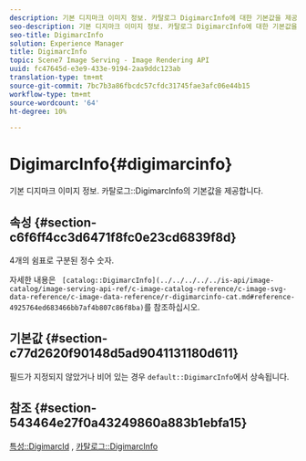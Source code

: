 ```yaml
---
description: 기본 디지마크 이미지 정보. 카탈로그 DigimarcInfo에 대한 기본값을 제공합니다.
seo-description: 기본 디지마크 이미지 정보. 카탈로그 DigimarcInfo에 대한 기본값을 제공합니다.
seo-title: DigimarcInfo
solution: Experience Manager
title: DigimarcInfo
topic: Scene7 Image Serving - Image Rendering API
uuid: fc47645d-e3e9-433e-9194-2aa9ddc123ab
translation-type: tm+mt
source-git-commit: 7bc7b3a86fbcdc57cfdc31745fae3afc06e44b15
workflow-type: tm+mt
source-wordcount: '64'
ht-degree: 10%

---
```



# DigimarcInfo{#digimarcinfo}

기본 디지마크 이미지 정보. 카탈로그::DigimarcInfo의 기본값을 제공합니다.

## 속성 {#section-c6f6ff4cc3d6471f8fc0e23cd6839f8d}

4개의 쉼표로 구분된 정수 숫자.

자세한 내용은 ` [catalog::DigimarcInfo](../../../../../is-api/image-catalog/image-serving-api-ref/c-image-catalog-reference/c-image-svg-data-reference/c-image-data-reference/r-digimarcinfo-cat.md#reference-4925764ed683466bb7af4b807c86f8ba)`를 참조하십시오.

## 기본값 {#section-c77d2620f90148d5ad9041131180d611}

필드가 지정되지 않았거나 비어 있는 경우 `default::DigimarcInfo`에서 상속됩니다.

## 참조 {#section-543464e27f0a43249860a883b1ebfa15}

[특성::DigimarcId](../../../../../is-api/image-catalog/image-serving-api-ref/c-image-catalog-reference/c-attributes-reference/r-digimarcid.md#reference-33e3eca7f1874510904e5c8645cecd68) ,  [카탈로그::DigimarcInfo](../../../../../is-api/image-catalog/image-serving-api-ref/c-image-catalog-reference/c-image-svg-data-reference/c-image-data-reference/r-digimarcinfo-cat.md#reference-4925764ed683466bb7af4b807c86f8ba)
